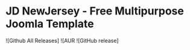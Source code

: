 <h1><a id="JD_jdnewjersey_for_Joomla_0"></a>JD NewJersey - Free Multipurpose Joomla Template</h1>
![Github All Releases]
![AUR
![GitHub release]

